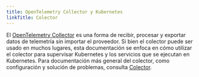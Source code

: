 ```yaml
---
title: OpenTelemetry Collector y Kubernetes
linkTitle: Colector
---
```


El [OpenTelemetry Collector](/docs/collector/) es una forma de recibir, procesar
y exportar datos de telemetría sin importar el proveedor. Si bien el colector
puede ser usado en muchos lugares, esta documentación se enfoca en cómo utilizar
el colector para supervisar Kubernetes y los servicios que se ejecutan en
Kubernetes. Para documentación más general del colector, como configuración y
solución de problemas, consulta [Colector](/docs/collector/).
